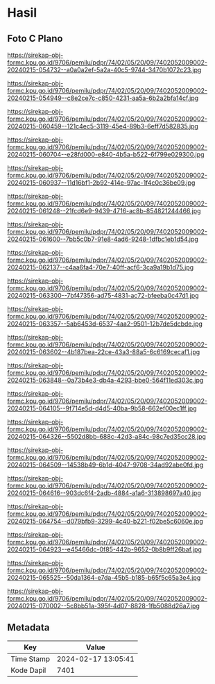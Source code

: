 # Hasil

## Foto C Plano

https://sirekap-obj-formc.kpu.go.id/9706/pemilu/pdpr/74/02/05/20/09/7402052009002-20240215-054732--a0a0a2ef-5a2a-40c5-9744-3470b1072c23.jpg

https://sirekap-obj-formc.kpu.go.id/9706/pemilu/pdpr/74/02/05/20/09/7402052009002-20240215-054949--c8e2ce7c-c850-4231-aa5a-6b2a2bfa14cf.jpg

https://sirekap-obj-formc.kpu.go.id/9706/pemilu/pdpr/74/02/05/20/09/7402052009002-20240215-060459--121c4ec5-3119-45e4-89b3-6eff7d582835.jpg

https://sirekap-obj-formc.kpu.go.id/9706/pemilu/pdpr/74/02/05/20/09/7402052009002-20240215-060704--e28fd000-e840-4b5a-b522-6f799e029300.jpg

https://sirekap-obj-formc.kpu.go.id/9706/pemilu/pdpr/74/02/05/20/09/7402052009002-20240215-060937--11d16bf1-2b92-414e-97ac-1f4c0c36be09.jpg

https://sirekap-obj-formc.kpu.go.id/9706/pemilu/pdpr/74/02/05/20/09/7402052009002-20240215-061248--21fcd6e9-9439-4716-ac8b-854821244466.jpg

https://sirekap-obj-formc.kpu.go.id/9706/pemilu/pdpr/74/02/05/20/09/7402052009002-20240215-061600--7bb5c0b7-91e8-4ad6-9248-1dfbc1eb1d54.jpg

https://sirekap-obj-formc.kpu.go.id/9706/pemilu/pdpr/74/02/05/20/09/7402052009002-20240215-062137--c4aa6fa4-70e7-40ff-acf6-3ca9a19b1d75.jpg

https://sirekap-obj-formc.kpu.go.id/9706/pemilu/pdpr/74/02/05/20/09/7402052009002-20240215-063300--7bf47356-ad75-4831-ac72-bfeeba0c47d1.jpg

https://sirekap-obj-formc.kpu.go.id/9706/pemilu/pdpr/74/02/05/20/09/7402052009002-20240215-063357--5ab6453d-6537-4aa2-9501-12b7de5dcbde.jpg

https://sirekap-obj-formc.kpu.go.id/9706/pemilu/pdpr/74/02/05/20/09/7402052009002-20240215-063602--4b187bea-22ce-43a3-88a5-6c6169cecaf1.jpg

https://sirekap-obj-formc.kpu.go.id/9706/pemilu/pdpr/74/02/05/20/09/7402052009002-20240215-063848--0a73b4e3-db4a-4293-bbe0-564f11ed303c.jpg

https://sirekap-obj-formc.kpu.go.id/9706/pemilu/pdpr/74/02/05/20/09/7402052009002-20240215-064105--9f714e5d-d4d5-40ba-9b58-662ef00ec1ff.jpg

https://sirekap-obj-formc.kpu.go.id/9706/pemilu/pdpr/74/02/05/20/09/7402052009002-20240215-064326--5502d8bb-688c-42d3-a84c-98c7ed35cc28.jpg

https://sirekap-obj-formc.kpu.go.id/9706/pemilu/pdpr/74/02/05/20/09/7402052009002-20240215-064509--14538b49-6b1d-4047-9708-34ad92abe0fd.jpg

https://sirekap-obj-formc.kpu.go.id/9706/pemilu/pdpr/74/02/05/20/09/7402052009002-20240215-064616--903dc6f4-2adb-4884-a1a6-313898697a40.jpg

https://sirekap-obj-formc.kpu.go.id/9706/pemilu/pdpr/74/02/05/20/09/7402052009002-20240215-064754--d079bfb9-3299-4c40-b221-f02be5c6060e.jpg

https://sirekap-obj-formc.kpu.go.id/9706/pemilu/pdpr/74/02/05/20/09/7402052009002-20240215-064923--e45466dc-0f85-442b-9652-0b8b9ff26baf.jpg

https://sirekap-obj-formc.kpu.go.id/9706/pemilu/pdpr/74/02/05/20/09/7402052009002-20240215-065525--50da1364-e7da-45b5-b185-b65f5c65a3e4.jpg

https://sirekap-obj-formc.kpu.go.id/9706/pemilu/pdpr/74/02/05/20/09/7402052009002-20240215-070002--5c8bb51a-395f-4d07-8828-1fb5088d26a7.jpg


## Metadata

| Key        | Value               |
| ---------- | ------------------- |
| Time Stamp | 2024-02-17 13:05:41 |
| Kode Dapil | 7401                |



